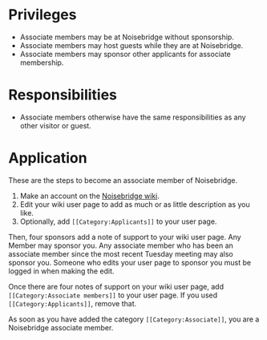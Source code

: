 Privileges
==========

* Associate members may be at Noisebridge without sponsorship.
* Associate members may host guests while they are at Noisebridge.
* Associate members may sponsor other applicants for associate membership.


Responsibilities
================

* Associate members otherwise have the same responsibilities as any other visitor or guest.


Application
===========

These are the steps to become an associate member of Noisebridge.

1. Make an account on the [Noisebridge wiki](https://noisebridge.net/index.php?title=Special:UserLogin&type=signup).
2. Edit your wiki user page to add as much or as little description as you like.
3. Optionally, add `[[Category:Applicants]]` to your user page.

Then, four sponsors add a note of support to your wiki user page. Any Member may sponsor you. Any associate member who has been an associate member since the most recent Tuesday meeting may also sponsor you. Someone who edits your user page to sponsor you must be logged in when making the edit.

Once there are four notes of support on your wiki user page, add `[[Category:Associate members]]` to your user page. If you used `[[Category:Applicants]]`, remove that.

As soon as you have added the category `[[Category:Associate]]`, you are a Noisebridge associate member.

